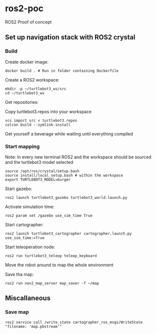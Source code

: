 # ros2-poc
ROS2 Proof of concept

## Set up navigation stack with ROS2 crystal

### Build

Create docker image:
```
docker build . # Run in folder containing Dockerfile
```

Create a ROS2 workspace:
```
mkdir -p ~/turtlebot3_ws/src
cd ~/turtlebot3_ws
```

Get repositories:

Copy turtlebot3.repos into your workspace

```
vcs import src < turtlebot3.repos
colcon build --symlink-install
```

Get yourself a beverage while waiting until everything compiled


### Start mapping
Note: In every new terminal ROS2 and the workspace should be sourced and the turtlebot3 model selected
```
source /opt/ros/crystal/setup.bash
source install/local_setup.bash # within the workspace
export TURTLEBOT3_MODEL=burger
```

Start gazebo:
```
ros2 launch turtlebot3_gazebo turtlebot3_world.launch.py
```

Activate simulation time:
```
ros2 param set /gazebo use_sim_time True
```

Start cartographer:
```
ros2 launch turtlebot3_cartographer cartographer.launch.py use_sim_time:=True
```

Start teleoperation node:
```
ros2 run turtlebot3_teleop teleop_keyboard
```

Move the robot around to map the whole environment

Save tha map:
```
ros2 run nav2_map_server map_saver -f ~/map
```


## Miscallaneous

### Save map
```
ros2 service call /write_state cartographer_ros_msgs/WriteState "filename: 'map.pbstream'"
```
